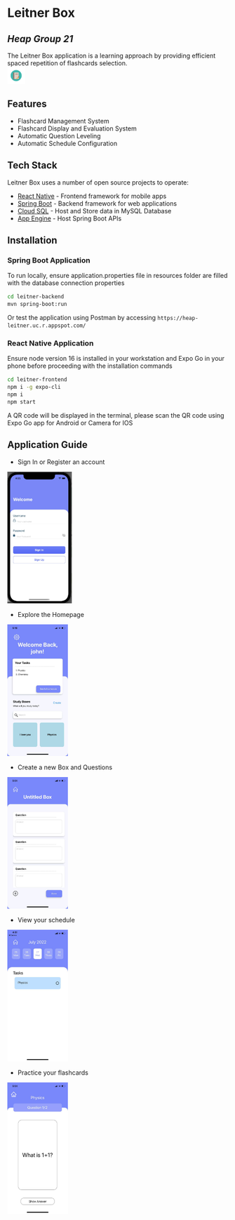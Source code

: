 # Leitner Box
## _Heap Group 21_

The Leitner Box application is a learning approach by providing efficient spaced repetition of flashcards selection.  
[<img src="https://raw.githubusercontent.com/franky-lim24/leitner-system/main/images/logo.png" width="40px" height="40px"/>](https://raw.githubusercontent.com/franky-lim24/leitner-system/main/images/logo.png)

## Features

- Flashcard Management System
- Flashcard Display and Evaluation System
- Automatic Question Leveling 
- Automatic Schedule Configuration

## Tech Stack

Leitner Box uses a number of open source projects to operate:

- [React Native](https://reactnative.dev/) - Frontend framework for mobile apps
- [Spring Boot](https://spring.io/projects/spring-boot) - Backend framework for web applications
- [Cloud SQL](https://cloud.google.com/sql) - Host and Store data in MySQL Database
- [App Engine](https://cloud.google.com/appengine) - Host Spring Boot APIs

## Installation

### Spring Boot Application
To run locally, ensure application.properties file in resources folder are filled with the database connection properties

```sh
cd leitner-backend
mvn spring-boot:run
```
Or test the application using Postman by accessing `https://heap-leitner.uc.r.appspot.com/`

### React Native Application
Ensure node version 16 is installed in your workstation and Expo Go in your phone before proceeding with the installation commands

```sh
cd leitner-frontend
npm i -g expo-cli
npm i
npm start
```

A QR code will be displayed in the terminal, please scan the QR code using Expo Go app for Android or Camera for IOS
  
## Application Guide  
  
- Sign In or Register an account   
  
[<img src="https://raw.githubusercontent.com/franky-lim24/leitner-system/main/images/Sign%20In.jpg" height="300px"/>](https://raw.githubusercontent.com/franky-lim24/leitner-system/main/images/Sign%20In.jpg)  
  
- Explore the Homepage  
  
[<img src="https://raw.githubusercontent.com/franky-lim24/leitner-system/main/images/Homepage.jpg" height="300px"/>](https://raw.githubusercontent.com/franky-lim24/leitner-system/main/images/Homepage.jpg)  
  
- Create a new Box and Questions  
  
[<img src="https://raw.githubusercontent.com/franky-lim24/leitner-system/main/images/Create%20Box%20and%20Qns.jpg" height="300px"/>](https://raw.githubusercontent.com/franky-lim24/leitner-system/main/images/Create%20Box%20and%20Qns.jpg)  
  
- View your schedule  
  
[<img src="https://raw.githubusercontent.com/franky-lim24/leitner-system/main/images/Schedule.jpg" height="300px"/>](https://raw.githubusercontent.com/franky-lim24/leitner-system/main/images/Schedule.jpg)  
  
- Practice your flashcards  
  
[<img src="https://raw.githubusercontent.com/franky-lim24/leitner-system/main/images/Questions.jpg" height="300px"/>](https://raw.githubusercontent.com/franky-lim24/leitner-system/main/images/Questions.jpg)
